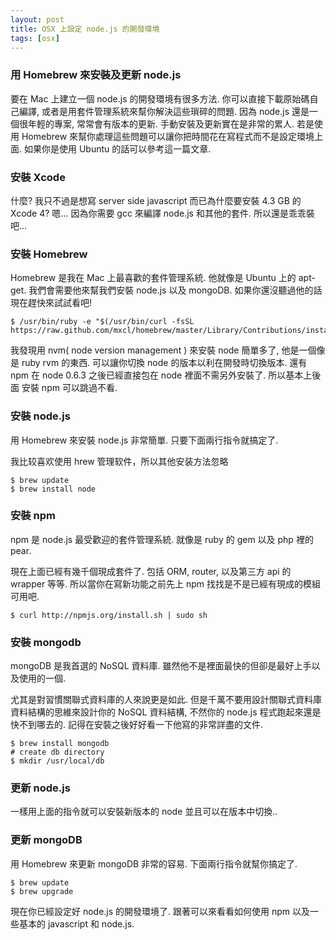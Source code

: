 ```yaml
---
layout: post
title: OSX 上設定 node.js 的開發環境
tags: [osx]
---
```


### 用 Homebrew 來安裝及更新 node.js

要在 Mac 上建立一個 node.js 的開發環境有很多方法. 你可以直接下載原始碼自己編譯, 或者是用套件管理系統來幫你解決這些瑣碎的問題. 因為 node.js 還是一個很年輕的專案, 常常會有版本的更新. 手動安裝及更新實在是非常的累人. 若是使用 Homebrew 來幫你處理這些問題可以讓你把時間花在寫程式而不是設定環境上面. 如果你是使用 Ubuntu 的話可以參考這一篇文章.

### 安裝 Xcode

什麼? 我只不過是想寫 server side javascript 而已為什麼要安裝 4.3 GB 的Xcode 4? 嗯… 因為你需要 gcc 來編譯 node.js 和其他的套件. 所以還是乖乖裝吧…

### 安裝 Homebrew

Homebrew 是我在 Mac 上最喜歡的套件管理系統. 他就像是 Ubuntu 上的 apt-get. 我們會需要他來幫我們安裝 node.js 以及 mongoDB. 如果你還沒聽過他的話現在趕快來試試看吧!
    
    $ /usr/bin/ruby -e "$(/usr/bin/curl -fsSL https://raw.github.com/mxcl/homebrew/master/Library/Contributions/install_homebrew.rb)"
    

我發現用 nvm( node version management ) 來安裝 node 簡單多了, 他是一個像是 ruby rvm 的東西. 可以讓你切換 node 的版本以利在開發時切換版本. 還有 npm 在 node 0.6.3 之後已經直接包在 node 裡面不需另外安裝了. 所以基本上後面 安裝 npm 可以跳過不看.

### 安裝 node.js

用 Homebrew 來安裝 node.js 非常簡單. 只要下面兩行指令就搞定了.

我比较喜欢使用 hrew 管理软件，所以其他安装方法忽略
    
    $ brew update
    $ brew install node
    

### 安裝 npm

npm 是 node.js 最受歡迎的套件管理系統. 就像是 ruby 的 gem 以及 php 裡的 pear.

現在上面已經有幾千個現成套件了. 包括 ORM, router, 以及第三方 api 的 wrapper 等等. 所以當你在寫新功能之前先上 npm 找找是不是已經有現成的模組可用吧.
    
    $ curl http://npmjs.org/install.sh | sudo sh
    

### 安裝 mongodb

mongoDB 是我首選的 NoSQL 資料庫. 雖然他不是裡面最快的但卻是最好上手以及使用的一個.

尤其是對習慣關聯式資料庫的人來說更是如此. 但是千萬不要用設計關聯式資料庫資料結構的思維來設計你的 NoSQL 資料結構, 不然你的 node.js 程式跑起來還是快不到哪去的. 記得在安裝之後好好看一下他寫的非常詳盡的文件.
    
    $ brew install mongodb
    # create db directory
    $ mkdir /usr/local/db
    

### 更新 node.js

一樣用上面的指令就可以安裝新版本的 node 並且可以在版本中切換..

### 更新 mongoDB

用 Homebrew 來更新 mongoDB 非常的容易. 下面兩行指令就幫你搞定了.
    
    $ brew update
    $ brew upgrade
    

現在你已經設定好 node.js 的開發環境了. 跟著可以來看看如何使用 npm 以及一些基本的 javascript 和 node.js.
